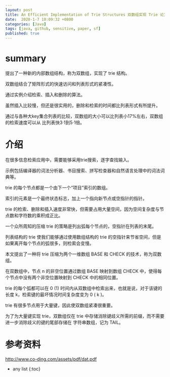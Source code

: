 ```yaml
---
layout: post
title: An Efficient Implementation of Trie Structures 双数组实现 Trie 论文翻译
date:  2020-1-7 10:09:32 +0800
categories: [Java]
tags: [java, github, sensitive, paper, sf]
published: true
---
```


# summary

提出了一种新的内部数组结构，称为双数组，实现了 trie 结构。

双数组结合了矩阵形式的快速访问和列表形式的紧凑性。

通过实例介绍检索、插入和删除的算法。

虽然插入比较慢，但还是很实用的，删除和检索的时间都比列表形式有所提升。

通过与各种大key集合列表的比较，双数组的大小可以比列表小17%左右，双数组的检索速度可以从 比列表快3·1到5·1倍。

# 介绍

在很多信息检索应用中，需要能够采用trie搜索，逐字查找输入。

示例包括编译器的词法分析器、书目搜索、拼写检查器和自然语言处理中的词法词典等。

trie 的每个节点都是一个由下一个“项目”索引的数组。

索引的元素是一个最终状态标志，加上一个指向新节点或空指针的指针。

trie 的检索、删除和插入速度非常快，但需要占用大量空间，因为空间复杂度与节点数和字符数的乘积成正比。

一个众所周知的压缩 trie 的策略是列出弧每个节点的，空指针在列表的末尾。

列表结构的 trie 使我们能够通过使用数组结构的 trie 的空指针来节省空间，但是如果离开每个节点的弧很多，则检索会变慢。

本文提出了一种将 trie 压缩为两个一维数组 BASE 和 CHECK 的技术，称为双数组。

在双数组中，节点 n 的非空位置通过数组 BASE 映射到数组 CHECK 中，使得每个节点中没有两个非空位置映射到 CHECK 中的相同位置。

trie 的每个弧都可以在 0 (1) 时间内从双数组中检索出来，也就是说，对于该键的长度 k，检索键的最坏情况时间复杂度变为 0 ( k )。

trie 有很多节点用于大量键，因此使双数组紧凑很重要。 

为了为大量键实现 trie，双数组仅在 trie 中存储消除键歧义所需的前缀，而不需要进一步消除歧义的键的尾部存储在 字符串数组，记为 TAIL。




# 参考资料

http://www.co-ding.com/assets/pdf/dat.pdf

* any list
{:toc}